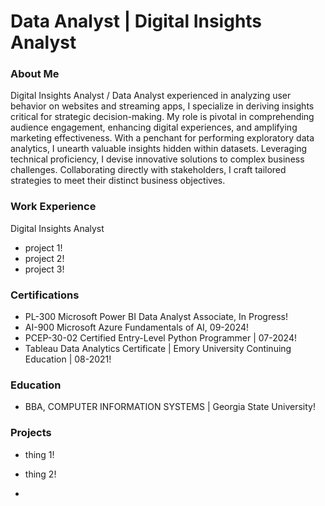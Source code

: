 # Data Analyst | Digital Insights Analyst

### About Me
Digital Insights Analyst / Data Analyst experienced in analyzing user behavior on websites and streaming apps, I specialize in deriving insights critical for strategic decision-making. My role is pivotal in comprehending audience engagement, enhancing digital experiences, and amplifying marketing effectiveness. With a penchant for performing exploratory data analytics, I unearth valuable insights hidden within datasets. Leveraging technical proficiency, I devise innovative solutions to complex business challenges. Collaborating directly with stakeholders, I craft tailored strategies to meet their distinct business objectives.

### Work Experience
Digital Insights Analyst
- project 1!
- project 2!
- project 3!
 
### Certifications
- PL-300 Microsoft Power BI Data Analyst Associate,  In Progress!
- AI-900 Microsoft Azure Fundamentals of AI, 09-2024!
- PCEP-30-02 Certified Entry-Level Python Programmer | 07-2024!
- Tableau Data Analytics Certificate | Emory University Continuing Education | 08-2021!

### Education
- BBA, COMPUTER INFORMATION SYSTEMS | Georgia State University!

### Projects
- thing 1!
- thing 2!

- 
